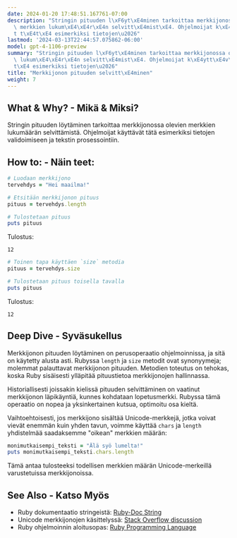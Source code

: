 ```yaml
---
date: 2024-01-20 17:48:51.167761-07:00
description: "Stringin pituuden l\xF6yt\xE4minen tarkoittaa merkkijonossa olevien\
  \ merkkien lukum\xE4\xE4r\xE4n selvitt\xE4mist\xE4. Ohjelmoijat k\xE4ytt\xE4v\xE4\
  t t\xE4t\xE4 esimerkiksi tietojen\u2026"
lastmod: '2024-03-13T22:44:57.075862-06:00'
model: gpt-4-1106-preview
summary: "Stringin pituuden l\xF6yt\xE4minen tarkoittaa merkkijonossa olevien merkkien\
  \ lukum\xE4\xE4r\xE4n selvitt\xE4mist\xE4. Ohjelmoijat k\xE4ytt\xE4v\xE4t t\xE4\
  t\xE4 esimerkiksi tietojen\u2026"
title: "Merkkijonon pituuden selvitt\xE4minen"
weight: 7
---
```


## What & Why? - Mikä & Miksi?
Stringin pituuden löytäminen tarkoittaa merkkijonossa olevien merkkien lukumäärän selvittämistä. Ohjelmoijat käyttävät tätä esimerkiksi tietojen validoimiseen ja tekstin prosessointiin.

## How to: - Näin teet:
```Ruby
# Luodaan merkkijono
tervehdys = "Hei maailma!"

# Etsitään merkkijonon pituus
pituus = tervehdys.length

# Tulostetaan pituus
puts pituus
```

Tulostus:
```
12
```

```Ruby
# Toinen tapa käyttäen `size` metodia
pituus = tervehdys.size

# Tulostetaan pituus toisella tavalla
puts pituus
```

Tulostus:
```
12
```

## Deep Dive - Syväsukellus
Merkkijonon pituuden löytäminen on perusoperaatio ohjelmoinnissa, ja sitä on käytetty alusta asti. Rubyssa `length` ja `size` metodit ovat synonyymeja; molemmat palauttavat merkkijonon pituuden. Metodien toteutus on tehokas, koska Ruby sisäisesti ylläpitää pituustietoa merkkijonojen hallinnassa.

Historiallisesti joissakin kielissä pituuden selvittäminen on vaatinut merkkijonon läpikäyntiä, kunnes kohdataan lopetusmerkki. Rubyssa tämä operaatio on nopea ja yksinkertainen kutsua, optimoitu osa kieltä.

Vaihtoehtoisesti, jos merkkijono sisältää Unicode-merkkejä, jotka voivat vievät enemmän kuin yhden tavun, voimme käyttää `chars` ja `length` yhdistelmää saadaksemme "oikean" merkkien määrän:

```Ruby
monimutkaisempi_teksti = "Älä syö lumelta!"
puts monimutkaisempi_teksti.chars.length
```

Tämä antaa tulosteeksi todellisen merkkien määrän Unicode-merkeillä varustetuissa merkkijonoissa.

## See Also - Katso Myös
- Ruby dokumentaatio stringeistä: [Ruby-Doc String](https://ruby-doc.org/core-2.7.0/String.html)
- Unicode merkkijonojen käsittelyssä: [Stack Overflow discussion](https://stackoverflow.com/questions/37714787/ruby-string-length-vs-size)
- Ruby ohjelmoinnin aloitusopas: [Ruby Programming Language](https://www.ruby-lang.org/en/documentation/quickstart/)
